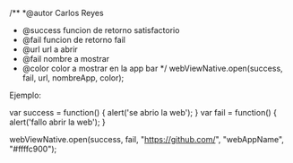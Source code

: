 /**
*@autor Carlos Reyes
* @success funcion de retorno satisfactorio
* @fail funcion de retorno fail
* @url url a abrir
* @fail nombre a mostrar
* @color color a mostrar en la app bar
*/
webViewNative.open(success, fail, url, nombreApp, color);


Ejemplo:

var success  = function() { alert('se abrio la web');  }
var fail = function() { alert('fallo abrir la web'); }

webViewNative.open(success, fail, "https://github.com/", "webAppName", "#ffffc900");



